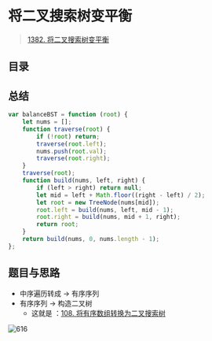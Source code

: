 
# 将二叉搜索树变平衡


>  [1382. 将二叉搜索树变平衡](https://leetcode.cn/problems/balance-a-binary-search-tree/)



## 目录
<!-- toc -->
 ## 总结 

```javascript
var balanceBST = function (root) {
    let nums = [];
    function traverse(root) {
        if (!root) return;
        traverse(root.left);
        nums.push(root.val);
        traverse(root.right);
    }
    traverse(root);
    function build(nums, left, right) {
        if (left > right) return null;
        let mid = left + Math.floor((right - left) / 2);
        let root = new TreeNode(nums[mid]);
        root.left = build(nums, left, mid - 1);
        root.right = build(nums, mid + 1, right);
        return root;
    }
    return build(nums, 0, nums.length - 1);
};
```

## 题目与思路

- 中序遍历转成 → 有序序列
- 有序序列 → 构造二叉树 
	- 这就是 ：[108. 将有序数组转换为二叉搜索树](/post/LTihx742.html)

![616](#)